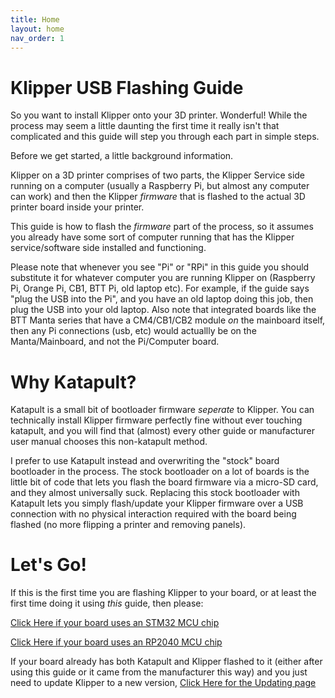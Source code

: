```yaml
---
title: Home
layout: home
nav_order: 1
---
```



# Klipper USB Flashing Guide

So you want to install Klipper onto your 3D printer. Wonderful! While the process may seem a little daunting the first time it really isn't that complicated and this guide will step you through each part in simple steps.

Before we get started, a little background information.

Klipper on a 3D printer comprises of two parts, the Klipper Service side running on a computer (usually a Raspberry Pi, but almost any computer can work) and then the Klipper *firmware* that is flashed to the actual 3D printer board inside your printer.

This guide is how to flash the *firmware* part of the process, so it assumes you already have some sort of computer running that has the Klipper service/software side installed and functioning.

Please note that whenever you see "Pi" or "RPi" in this guide you should substitute it for whatever computer you are running Klipper on (Raspberry Pi, Orange Pi, CB1, BTT Pi, old laptop etc). For example, if the guide says "plug the USB into the Pi", and you have an old laptop doing this job, then plug the USB into your old laptop.
Also note that integrated boards like the BTT Manta series that have a CM4/CB1/CB2 module *on* the mainboard itself, then any Pi connections (usb, etc) would actuallly be on the Manta/Mainboard, and not the Pi/Computer board.

# Why Katapult?

Katapult is a small bit of bootloader firmware *seperate* to Klipper. You can technically install Klipper firmware perfectly fine without ever touching katapult, and you will find that (almost) every other guide or manufacturer user manual chooses this non-katapult method.

I prefer to use Katapult instead and overwriting the "stock" board bootloader in the process. The stock bootloader on a lot of boards is the little bit of code that lets you flash the board firmware via a micro-SD card, and they almost universally suck. Replacing this stock bootloader with Katapult lets you simply flash/update your Klipper firmware over a USB connection with no physical interaction required with the board being flashed (no more flipping a printer and removing panels).


# Let's Go!

If this is the first time you are flashing Klipper to your board, or at least the first time doing it using *this* guide, then please:

[Click Here if your board uses an STM32 MCU chip](./initial_stm32.md)

[Click Here if your board uses an RP2040 MCU chip](./initial_rp2040.md)

If your board already has both Katapult and Klipper flashed to it (either after using this guide or it came from the manufacturer this way) and you just need to update Klipper to a new version, [Click Here for the Updating page](./updating.md)

